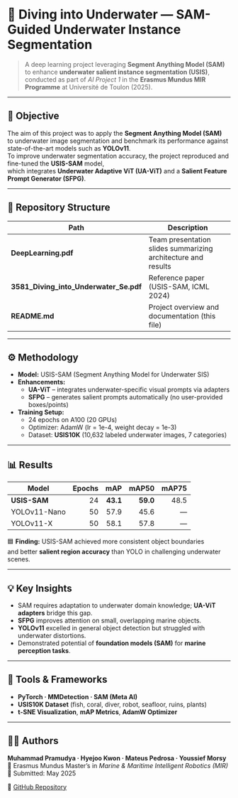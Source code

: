 # 🌊 Diving into Underwater — SAM-Guided Underwater Instance Segmentation

> A deep learning project leveraging **Segment Anything Model (SAM)**  
> to enhance **underwater salient instance segmentation (USIS)**,  
> conducted as part of *AI Project 1* in the **Erasmus Mundus MIR Programme** at Université de Toulon (2025).

---

## 🎯 Objective

The aim of this project was to apply the **Segment Anything Model (SAM)**  
to underwater image segmentation and benchmark its performance against state-of-the-art models such as **YOLOv11**.  
To improve underwater segmentation accuracy, the project reproduced and fine-tuned the **USIS-SAM** model,  
which integrates **Underwater Adaptive ViT (UA-ViT)** and a **Salient Feature Prompt Generator (SFPG)**.

---

## 📂 Repository Structure

| Path | Description |
|------|--------------|
| **DeepLearning.pdf** | Team presentation slides summarizing architecture and results |
| **3581_Diving_into_Underwater_Se.pdf** | Reference paper (USIS-SAM, ICML 2024) |
| **README.md** | Project overview and documentation (this file) |

---

## ⚙️ Methodology

- **Model:** USIS-SAM (Segment Anything Model for Underwater SIS)  
- **Enhancements:**  
  - **UA-ViT** – integrates underwater-specific visual prompts via adapters  
  - **SFPG** – generates salient prompts automatically (no user-provided boxes/points)  
- **Training Setup:**  
  - 24 epochs on A100 (20 GPUs)  
  - Optimizer: AdamW (lr = 1e-4, weight decay = 1e-3)  
  - Dataset: **USIS10K** (10,632 labeled underwater images, 7 categories)

---

## 📊 Results

| Model | Epochs | mAP | mAP50 | mAP75 |
|--------|--------:|------:|------:|------:|
| **USIS-SAM** | 24 | **43.1** | **59.0** | 48.5 |
| YOLOv11-Nano | 50 | 57.9 | 45.6 | — |
| YOLOv11-X | 50 | 58.1 | 57.8 | — |

🟦 **Finding:** USIS-SAM achieved more consistent object boundaries  
and better **salient region accuracy** than YOLO in challenging underwater scenes.

---

## 💡 Key Insights

- SAM requires adaptation to underwater domain knowledge; **UA-ViT adapters** bridge this gap.  
- **SFPG** improves attention on small, overlapping marine objects.  
- **YOLOv11** excelled in general object detection but struggled with underwater distortions.  
- Demonstrated potential of **foundation models (SAM)** for **marine perception tasks**.

---

## 🧩 Tools & Frameworks

- **PyTorch · MMDetection · SAM (Meta AI)**  
- **USIS10K Dataset** (fish, coral, diver, robot, seafloor, ruins, plants)  
- **t-SNE Visualization**, **mAP Metrics**, **AdamW Optimizer**

---

## 👩‍💻 Authors

**Muhammad Pramudya · Hyejoo Kwon · Mateus Pedrosa · Youssief Morsy**  
📍 Erasmus Mundus Master’s in *Marine & Maritime Intelligent Robotics (MIR)*  
📅 Submitted: May 2025  

🔗 [GitHub Repository](https://github.com/S1194789/AI_project_1_Image_Segmentation)
